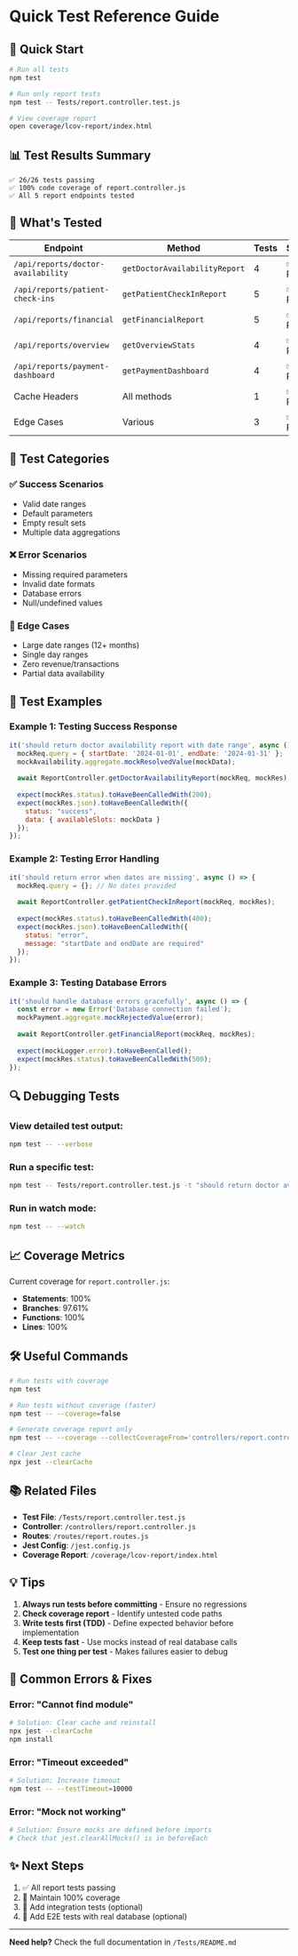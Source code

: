 # Quick Test Reference Guide

## 🚀 Quick Start

```bash
# Run all tests
npm test

# Run only report tests
npm test -- Tests/report.controller.test.js

# View coverage report
open coverage/lcov-report/index.html
```

## 📊 Test Results Summary

```
✅ 26/26 tests passing
✅ 100% code coverage of report.controller.js
✅ All 5 report endpoints tested
```

## 🧪 What's Tested

| Endpoint | Method | Tests | Status |
|----------|--------|-------|--------|
| `/api/reports/doctor-availability` | `getDoctorAvailabilityReport` | 4 | ✅ Pass |
| `/api/reports/patient-check-ins` | `getPatientCheckInReport` | 5 | ✅ Pass |
| `/api/reports/financial` | `getFinancialReport` | 5 | ✅ Pass |
| `/api/reports/overview` | `getOverviewStats` | 4 | ✅ Pass |
| `/api/reports/payment-dashboard` | `getPaymentDashboard` | 4 | ✅ Pass |
| Cache Headers | All methods | 1 | ✅ Pass |
| Edge Cases | Various | 3 | ✅ Pass |

## 🎯 Test Categories

### ✅ Success Scenarios
- Valid date ranges
- Default parameters
- Empty result sets
- Multiple data aggregations

### ❌ Error Scenarios
- Missing required parameters
- Invalid date formats
- Database errors
- Null/undefined values

### 🔧 Edge Cases
- Large date ranges (12+ months)
- Single day ranges
- Zero revenue/transactions
- Partial data availability

## 📝 Test Examples

### Example 1: Testing Success Response
```javascript
it('should return doctor availability report with date range', async () => {
  mockReq.query = { startDate: '2024-01-01', endDate: '2024-01-31' };
  mockAvailability.aggregate.mockResolvedValue(mockData);
  
  await ReportController.getDoctorAvailabilityReport(mockReq, mockRes);
  
  expect(mockRes.status).toHaveBeenCalledWith(200);
  expect(mockRes.json).toHaveBeenCalledWith({
    status: "success",
    data: { availableSlots: mockData }
  });
});
```

### Example 2: Testing Error Handling
```javascript
it('should return error when dates are missing', async () => {
  mockReq.query = {}; // No dates provided
  
  await ReportController.getPatientCheckInReport(mockReq, mockRes);
  
  expect(mockRes.status).toHaveBeenCalledWith(400);
  expect(mockRes.json).toHaveBeenCalledWith({
    status: "error",
    message: "startDate and endDate are required"
  });
});
```

### Example 3: Testing Database Errors
```javascript
it('should handle database errors gracefully', async () => {
  const error = new Error('Database connection failed');
  mockPayment.aggregate.mockRejectedValue(error);
  
  await ReportController.getFinancialReport(mockReq, mockRes);
  
  expect(mockLogger.error).toHaveBeenCalled();
  expect(mockRes.status).toHaveBeenCalledWith(500);
});
```

## 🔍 Debugging Tests

### View detailed test output:
```bash
npm test -- --verbose
```

### Run a specific test:
```bash
npm test -- Tests/report.controller.test.js -t "should return doctor availability"
```

### Run in watch mode:
```bash
npm test -- --watch
```

## 📈 Coverage Metrics

Current coverage for `report.controller.js`:
- **Statements**: 100%
- **Branches**: 97.61%
- **Functions**: 100%
- **Lines**: 100%

## 🛠️ Useful Commands

```bash
# Run tests with coverage
npm test

# Run tests without coverage (faster)
npm test -- --coverage=false

# Generate coverage report only
npm test -- --coverage --collectCoverageFrom='controllers/report.controller.js'

# Clear Jest cache
npx jest --clearCache
```

## 📚 Related Files

- **Test File**: `/Tests/report.controller.test.js`
- **Controller**: `/controllers/report.controller.js`
- **Routes**: `/routes/report.routes.js`
- **Jest Config**: `/jest.config.js`
- **Coverage Report**: `/coverage/lcov-report/index.html`

## 💡 Tips

1. **Always run tests before committing** - Ensure no regressions
2. **Check coverage report** - Identify untested code paths
3. **Write tests first (TDD)** - Define expected behavior before implementation
4. **Keep tests fast** - Use mocks instead of real database calls
5. **Test one thing per test** - Makes failures easier to debug

## 🐛 Common Errors & Fixes

### Error: "Cannot find module"
```bash
# Solution: Clear cache and reinstall
npx jest --clearCache
npm install
```

### Error: "Timeout exceeded"
```bash
# Solution: Increase timeout
npm test -- --testTimeout=10000
```

### Error: "Mock not working"
```bash
# Solution: Ensure mocks are defined before imports
# Check that jest.clearAllMocks() is in beforeEach
```

## ✨ Next Steps

1. ✅ All report tests passing
2. 🎯 Maintain 100% coverage
3. 📝 Add integration tests (optional)
4. 🔄 Add E2E tests with real database (optional)

---

**Need help?** Check the full documentation in `/Tests/README.md`
